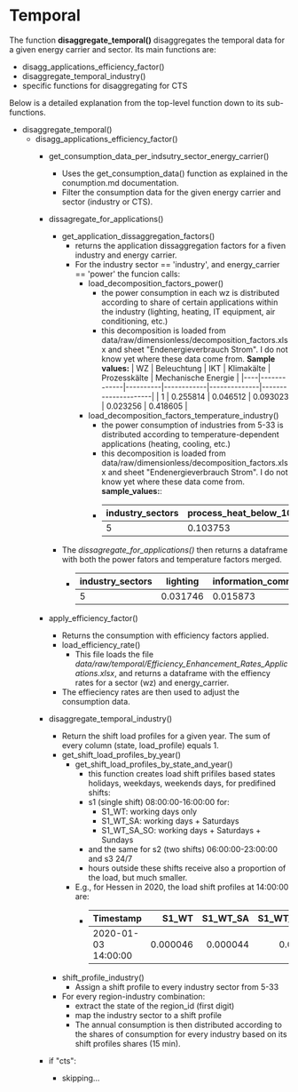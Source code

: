 # Temporal

The function **disaggregate_temporal()** disaggregates the temporal data for a given energy carrier and sector. Its main functions are: 
- disagg_applications_efficiency_factor()
- disaggregate_temporal_industry()
- specific functions for disaggregating for CTS

Below is a detailed explanation from the top-level function down to its sub-functions.

- disaggregate_temporal()
    - disagg_applications_efficiency_factor()
        - get_consumption_data_per_indsutry_sector_energy_carrier()
            - Uses the get_consumption_data() function as explained in the conumption.md documentation.
            - Filter the consumption data for the given energy carrier and sector (industry or CTS).
        - dissagregate_for_applications()
            - get_application_dissaggregation_factors()
                * returns the application dissaggregation factors for a fiven industry and energy carrier. 
                * For the industry sector == 'industry', and energy_carrier == 'power' the funcion calls:
                    * load_decomposition_factors_power()
                        - the power consumption in each wz is distributed according to share 
                          of certain applications within the industry (lighting, heating, IT equipment, air conditioning, etc.)
                        - this decomposition is loaded from data/raw/dimensionless/decomposition_factors.xlsx and sheet "Endenergieverbrauch Strom".
                          I do not know yet where these data come from.
                          **Sample values:**
                            | WZ | Beleuchtung | IKT      | Klimakälte | Prozesskälte | Mechanische Energie |
                            |----|-------------|----------|------------|--------------|---------------------|
                            | 1  | 0.255814    | 0.046512 | 0.093023   | 0.023256     | 0.418605            |
                    * load_decomposition_factors_temperature_industry()
                        - the power consumption of industries from 5-33 is distributed according to temperature-dependent applications (heating, cooling, etc.)
                        - this decomposition is loaded from data/raw/dimensionless/decomposition_factors.xlsx and sheet "Endenergieverbrauch Strom".
                          I do not know yet where these data come from.
                          **sample_values:**:
                        - | industry_sectors | process_heat_below_100C | process_heat_100_to_200C | process_heat_200_to_500C | process_heat_above_500C |
                          |---|----------|----------|----------|-----|
                          | 5 | 0.103753 | 0.666667 | 0.229581 | 0.0 |
            - The *dissagregate_for_applications()* then returns a dataframe with both the power fators and temperature factors merged.
                - | industry_sectors | lighting | information_communication_technology | space_cooling | process_cooling | mechanical_energy | space_heating | hot_water | process_heat_below_100C | process_heat_100_to_200C | process_heat_200_to_500C | process_heat_above_500C |
                  |---|----------|----------|----------|-----|----------|-----|-----|----------|----------|----------|-----|
                  | 5 | 0.031746 | 0.015873 | 0.015873 | 0.0 | 0.888889 | 0.0 | 0.0 | 0.004941 | 0.031746 | 0.010932 | 0.0 |
        
        - apply_efficiency_factor()
            - Returns the consumption with efficiency factors applied.
            * load_efficiency_rate()
                - This file loads the file *data/raw/temporal/Efficiency_Enhancement_Rates_Applications.xlsx*, and returns a dataframe with the effiency rates for a sector (wz) and energy_carrier.
            * The effieciency rates are then used to adjust the consumption data.
        - disaggregate_temporal_industry()
            * Return the shift load profiles for a given year. The sum of every column (state, load_profile) equals 1.
            * get_shift_load_profiles_by_year()
                * get_shift_load_profiles_by_state_and_year()
                    - this function creates load shift prifiles based states holidays, weekdays, weekends days, for predifined shifts: 
                    - s1 (single shift) 08:00:00-16:00:00 for:
                        - S1_WT: working days only
                        - S1_WT_SA: working days + Saturdays
                        - S1_WT_SA_SO: working days + Saturdays + Sundays
                    - and the same for s2 (two shifts) 06:00:00-23:00:00 and s3 24/7
                    - hours outside these shifts receive also a proportion of the load, but much smaller.
                * E.g., for Hessen in 2020, the load shift profiles at 14:00:00 are:
                    * | Timestamp           |    S1_WT | S1_WT_SA | S1_WT_SA_SO |    S2_WT | S2_WT_SA | S2_WT_SA_SO |    S3_WT | S3_WT_SA | S3_WT_SA_SO |
                      | ------------------- | -------: | -------: | ----------: | -------: | -------: | ----------: | -------: | -------: | ----------: |
                      | 2020-01-03 14:00:00 | 0.000046 | 0.000044 | 0.000042    | 0.000038 | 0.000036 | 0.000033    | 0.000034 | 0.000031 | 0.000028    |
            * shift_profile_industry()
                * Assign a shift profile to every industry sector from 5-33
            * For every region-industry combination:
                * extract the state of the region_id (first digit)
                * map the industry sector to a shift profile
                * The annual consumption is then distributed according to the shares of consumption for every industry based on its shift profiles shares (15 min).
        - if "cts":
            - skipping...

